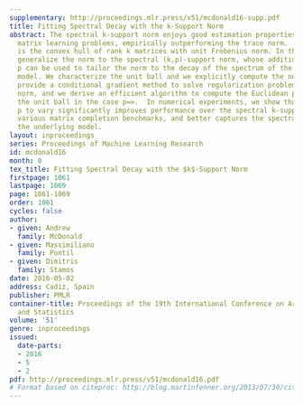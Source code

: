 ```yaml
---
supplementary: http://proceedings.mlr.press/v51/mcdonald16-supp.pdf
title: Fitting Spectral Decay with the k-Support Norm
abstract: The spectral k-support norm enjoys good estimation properties in low rank
  matrix learning problems, empirically outperforming the trace norm.   Its unit ball
  is the convex hull of rank k matrices with unit Frobenius norm. In this paper we
  generalize the norm to the spectral (k,p)-support norm, whose additional parameter
  p can be used to tailor the norm to the decay of the spectrum of the underlying
  model. We characterize the unit ball and we explicitly compute the norm. We further
  provide a conditional gradient method to solve regularization problems with the
  norm, and we derive an efficient algorithm to compute the Euclidean projection on
  the unit ball in the case p=∞.  In numerical experiments, we show that allowing
  p to vary significantly improves performance over the spectral k-support norm on
  various matrix completion benchmarks, and better captures the spectral decay of
  the underlying model.
layout: inproceedings
series: Proceedings of Machine Learning Research
id: mcdonald16
month: 0
tex_title: Fitting Spectral Decay with the $k$-Support Norm
firstpage: 1061
lastpage: 1069
page: 1061-1069
order: 1061
cycles: false
author:
- given: Andrew
  family: McDonald
- given: Massimiliano
  family: Pontil
- given: Dimitris
  family: Stamos
date: 2016-05-02
address: Cadiz, Spain
publisher: PMLR
container-title: Proceedings of the 19th International Conference on Artificial Intelligence
  and Statistics
volume: '51'
genre: inproceedings
issued:
  date-parts:
  - 2016
  - 5
  - 2
pdf: http://proceedings.mlr.press/v51/mcdonald16.pdf
# Format based on citeproc: http://blog.martinfenner.org/2013/07/30/citeproc-yaml-for-bibliographies/
---
```

